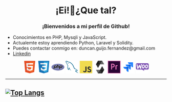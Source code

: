 <h1 align="center">¡Ei!<g-emoji class="g-emoji" alias="wave" fallback-src="https://github.githubassets.com/images/icons/emoji/unicode/1f44b.png">👋</g-emoji>¿Que tal?</h1>
<h3 align="center">¡Bienvenidos a mi perfil de Github!</h3>

<ul>
    <li>Conocimientos en PHP, Mysqli y JavaScript.</li>
    <li>Actualemte estoy aprendiendo Python, Laravel y Solidity.</li>
    <li>Puedes contactar conmigo en: duncan.guijo.fernandez@gmail.com</li>
    <li><a href="https://www.linkedin.com/in/duncan-guijo-fern%C3%A1ndez-7601a015a/">Linkedin</a></li>
</ul>

<div align="center">
    <img src="https://github.com/devicons/devicon/blob/master/icons/html5/html5-original.svg" width="40" height="40" alt="html"/>
    <img src="https://github.com/devicons/devicon/blob/master/icons/css3/css3-original.svg"width="40" height="40" alt="css" />
    <img src="https://github.com/devicons/devicon/blob/master/icons/php/php-original.svg" width="40" height="40" alt="PHP" />
    <img src="https://github.com/devicons/devicon/blob/master/icons/mysql/mysql-original.svg" width="40" height="40" alt="MySQL" />
    <img src="https://github.com/devicons/devicon/blob/master/icons/javascript/javascript-original.svg" width="40" height="40" alt="javascript"/>
    <img src="https://github.com/devicons/devicon/blob/master/icons/solidity/solidity-original.svg" width="40" height="40" alt="solidity" />
    <img src="https://github.com/devicons/devicon/blob/master/icons/premierepro/premierepro-original.svg" width="40" height="40" alt="premiere" />
    <img src="https://github.com/devicons/devicon/blob/master/icons/jira/jira-original.svg" width="40" height="40" alt="jira" />
    <img src="https://github.com/devicons/devicon/blob/master/icons/woocommerce/woocommerce-original.svg" width="40" height="40" alt="woocommerce" />
</div>

---
[![Top Langs](https://github-readme-stats.vercel.app/api/top-langs/?username=DuncanGuijo&layout=compact)](https://github.com/anuraghazra/github-readme-stats)
---
